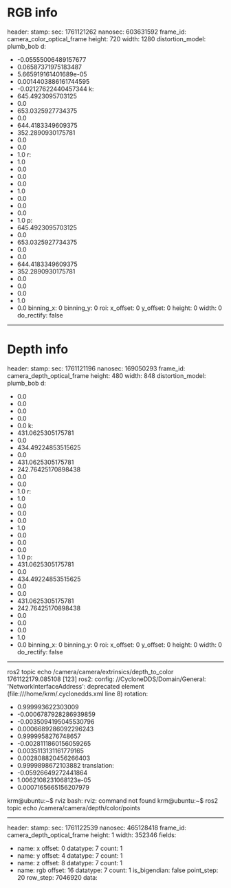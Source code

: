 # RGB info

header:
  stamp:
    sec: 1761121262
    nanosec: 603631592
  frame_id: camera_color_optical_frame
height: 720
width: 1280
distortion_model: plumb_bob
d:
- -0.05555006489157677
- 0.06587371975183487
- 5.665919161401689e-05
- 0.0014403886161744595
- -0.02127622440457344
k:
- 645.4923095703125
- 0.0
- 653.0325927734375
- 0.0
- 644.4183349609375
- 352.2890930175781
- 0.0
- 0.0
- 1.0
r:
- 1.0
- 0.0
- 0.0
- 0.0
- 1.0
- 0.0
- 0.0
- 0.0
- 1.0
p:
- 645.4923095703125
- 0.0
- 653.0325927734375
- 0.0
- 0.0
- 644.4183349609375
- 352.2890930175781
- 0.0
- 0.0
- 0.0
- 1.0
- 0.0
binning_x: 0
binning_y: 0
roi:
  x_offset: 0
  y_offset: 0
  height: 0
  width: 0
  do_rectify: false
---


# Depth info 
header:
  stamp:
    sec: 1761121196
    nanosec: 169050293
  frame_id: camera_depth_optical_frame
height: 480
width: 848
distortion_model: plumb_bob
d:
- 0.0
- 0.0
- 0.0
- 0.0
- 0.0
k:
- 431.0625305175781
- 0.0
- 434.49224853515625
- 0.0
- 431.0625305175781
- 242.76425170898438
- 0.0
- 0.0
- 1.0
r:
- 1.0
- 0.0
- 0.0
- 0.0
- 1.0
- 0.0
- 0.0
- 0.0
- 1.0
p:
- 431.0625305175781
- 0.0
- 434.49224853515625
- 0.0
- 0.0
- 431.0625305175781
- 242.76425170898438
- 0.0
- 0.0
- 0.0
- 1.0
- 0.0
binning_x: 0
binning_y: 0
roi:
  x_offset: 0
  y_offset: 0
  height: 0
  width: 0
  do_rectify: false
---


ros2 topic echo /camera/camera/extrinsics/depth_to_color
1761122179.085108 [123]       ros2: config: //CycloneDDS/Domain/General: 'NetworkInterfaceAddress': deprecated element (file:///home/krm/.cyclonedds.xml line 8)
rotation:
- 0.999993622303009
- -0.0006787928286939859
- -0.0035094195045530796
- 0.0006689286092296243
- 0.9999958276748657
- -0.0028111860156059265
- 0.0035113131161779165
- 0.002808820456266403
- 0.9999898672103882
translation:
- -0.05926649272441864
- 1.0062108231068123e-05
- 0.0007165665156207979




krm@ubuntu:~$ rviz
bash: rviz: command not found
krm@ubuntu:~$ ros2 topic echo /camera/camera/depth/color/points


---
header:
  stamp:
    sec: 1761122539
    nanosec: 465128418
  frame_id: camera_depth_optical_frame
height: 1
width: 352346
fields:
- name: x
  offset: 0
  datatype: 7
  count: 1
- name: y
  offset: 4
  datatype: 7
  count: 1
- name: z
  offset: 8
  datatype: 7
  count: 1
- name: rgb
  offset: 16
  datatype: 7
  count: 1
is_bigendian: false
point_step: 20
row_step: 7046920
data:
